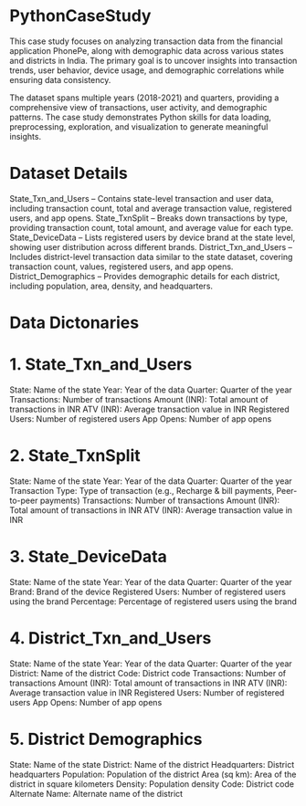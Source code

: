 # PythonCaseStudy
This case study focuses on analyzing transaction data from the financial application PhonePe, along with demographic data across various states and districts in India. The primary goal is to uncover insights into transaction trends, user behavior, device usage, and demographic correlations while ensuring data consistency. 

The dataset spans multiple years (2018-2021) and quarters, providing a comprehensive view of transactions, user activity, and demographic patterns. The case study demonstrates Python skills for data loading, preprocessing, exploration, and visualization to generate meaningful insights.

# Dataset Details
State_Txn_and_Users – Contains state-level transaction and user data, including transaction count, total and average transaction value, registered users, and app opens.
State_TxnSplit – Breaks down transactions by type, providing transaction count, total amount, and average value for each type.
State_DeviceData – Lists registered users by device brand at the state level, showing user distribution across different brands.
District_Txn_and_Users – Includes district-level transaction data similar to the state dataset, covering transaction count, values, registered users, and app opens.
District_Demographics – Provides demographic details for each district, including population, area, density, and headquarters.

# Data Dictonaries

# 1. State_Txn_and_Users
State: Name of the state
Year: Year of the data
Quarter: Quarter of the year
Transactions: Number of transactions
Amount (INR): Total amount of transactions in INR
ATV (INR): Average transaction value in INR
Registered Users: Number of registered users
App Opens: Number of app opens

# 2. State_TxnSplit
State: Name of the state
Year: Year of the data
Quarter: Quarter of the year
Transaction Type: Type of transaction (e.g., Recharge & bill payments, Peer-to-peer payments)
Transactions: Number of transactions
Amount (INR): Total amount of transactions in INR
ATV (INR): Average transaction value in INR

# 3. State_DeviceData
State: Name of the state
Year: Year of the data
Quarter: Quarter of the year
Brand: Brand of the device
Registered Users: Number of registered users using the brand
Percentage: Percentage of registered users using the brand

# 4. District_Txn_and_Users
State: Name of the state
Year: Year of the data
Quarter: Quarter of the year
District: Name of the district
Code: District code
Transactions: Number of transactions
Amount (INR): Total amount of transactions in INR
ATV (INR): Average transaction value in INR
Registered Users: Number of registered users
App Opens: Number of app opens

# 5. District Demographics
State: Name of the state
District: Name of the district
Headquarters: District headquarters
Population: Population of the district
Area (sq km): Area of the district in square kilometers
Density: Population density
Code: District code
Alternate Name: Alternate name of the district
